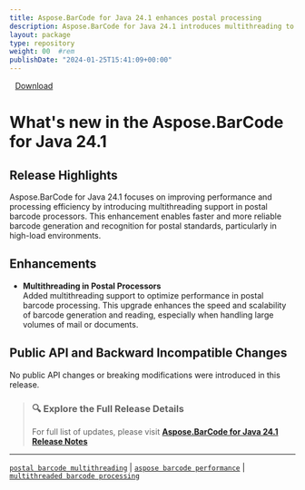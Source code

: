 ```yaml
---
title: Aspose.BarCode for Java 24.1 enhances postal processing
description: Aspose.BarCode for Java 24.1 introduces multithreading to postal processors for improved performance in barcode generation and recognition.
layout: package
type: repository
weight: 00	#rem
publishDate: "2024-01-25T15:41:09+00:00"
---
```


<div class="downloadandnotes">
<a title="Download Zip Package of Aspose.BarCode v24.1" href="https://releases.aspose.com/java/repo/com/aspose/aspose-barcode/24.1/aspose-barcode-24.1-java.zip" class="btn btn-primary dwnam3"><i class="glyphicon glyphicon-download-alt" style="padding-right:10px"></i> Download</a></div>

# What's new in the Aspose.BarCode for Java 24.1

## Release Highlights

Aspose.BarCode for Java 24.1 focuses on improving performance and processing efficiency by introducing multithreading support in postal barcode processors. This enhancement enables faster and more reliable barcode generation and recognition for postal standards, particularly in high-load environments.

## Enhancements

- **Multithreading in Postal Processors**  
  Added multithreading support to optimize performance in postal barcode processing. This upgrade enhances the speed and scalability of barcode generation and reading, especially when handling large volumes of mail or documents.

## Public API and Backward Incompatible Changes

No public API changes or breaking modifications were introduced in this release.

> ### 🔍 Explore the Full Release Details  
> For full list of updates, please visit **[Aspose.BarCode for Java 24.1 Release Notes](https://releases.aspose.com/barcode/java/release-notes/2024/aspose-barcode-for-java-24-1-release-notes/)**

---

[`postal barcode multithreading`](https://search.aspose.com/q/postal-barcode-multithreading.html) | [`aspose barcode performance`](https://search.aspose.com/q/aspose-barcode-performance.html) | [`multithreaded barcode processing`](https://search.aspose.com/q/multithreaded-barcode-processing.html)
